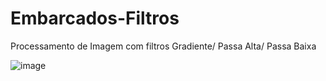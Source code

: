 # Embarcados-Filtros
Processamento de Imagem com filtros Gradiente/ Passa Alta/ Passa Baixa

![image](https://user-images.githubusercontent.com/80075307/201699465-415d1772-6909-424d-8569-ee374eaac70f.png)
